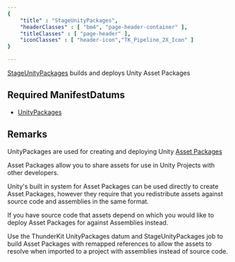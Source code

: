 ```yaml
---
{ 
	"title" : "StageUnityPackages",
	"headerClasses" : [ "bm4", "page-header-container" ],
	"titleClasses" : [ "page-header" ],
	"iconClasses" : [ "header-icon","TK_Pipeline_2X_Icon" ]
}

---
```


[StageUnityPackages](assetlink://GUID/d087870ea8abaed4ca4c717444be0165) builds and deploys Unity Asset Packages

## Required ManifestDatums

* [UnityPackages](assetlink://GUID/dda4ac7962f04724eacfeb26af5e2b75)

## Remarks

UnityPackages are used for creating and deploying Unity [Asset Packages](https://docs.unity3d.com/2018.4/Documentation/Manual/AssetPackages.html)

Asset Packages allow you to share assets for use in Unity Projects with other developers.

Unity's built in system for Asset Packages can be used directly to create Asset Packages, however they require that you redistribute assets against source code and assemblies in the same format.

If you have source code that assets depend on which you would like to deploy Asset Packages for against Assemblies instead.

Use the ThunderKit UnityPackages datum and StageUnityPackages job to build Asset Packages with remapped references to allow the assets to resolve when imported to a project with assemblies instead of source code.